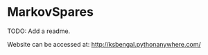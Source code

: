 # MarkovSpares

TODO: Add a readme.

Website can be accessed at: http://ksbengal.pythonanywhere.com/
